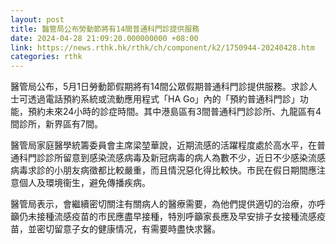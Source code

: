```yaml
---
layout: post
title: 醫管局公布勞動節將有14間普通科門診提供服務
date: 2024-04-28 21:09:20.000000000 +08:00
link: https://news.rthk.hk/rthk/ch/component/k2/1750944-20240428.htm
categories: rthk
---
```


醫管局公布，5月1日勞動節假期將有14間公眾假期普通科門診提供服務。求診人士可透過電話預約系統或流動應用程式「HA Go」內的「預約普通科門診」功能，預約未來24小時的診症時間。其中港島區有3間普通科門診診所、九龍區有4間診所，新界區有7間。

醫管局家庭醫學統籌委員會主席梁堃華說，近期流感的活躍程度處於高水平，在普通科門診診所留意到感染流感病毒及新冠病毒的病人為數不少，近日不少感染流感病毒求診的小朋友病徵都比較嚴重，而且情況惡化得比較快。市民在假日期間應注意個人及環境衞生，避免傳播疾病。

醫管局表示，會繼續密切關注有關病人的醫療需要，為他們提供適切的治療，亦呼籲仍未接種流感疫苗的市民應盡早接種，特別呼籲家長應及早安排子女接種流感疫苗，並密切留意子女的健康情况，有需要時盡快求醫。
